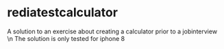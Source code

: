 # rediatestcalculator
A solution to an exercise about creating a calculator prior to a jobinterview \n
The solution is only tested for iphone 8

